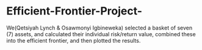 # Efficient-Frontier-Project-
We(Qetsiyah Lynch &amp; Osawmonyi Igbineweka) selected a basket of seven (7) assets, and calculated their individual risk/return value, combined these into the efficient frontier, and then plotted the results.
